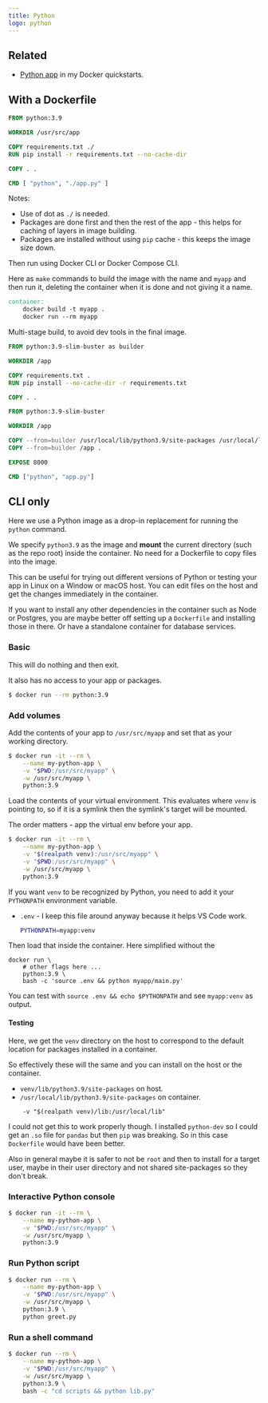 ```yaml
---
title: Python
logo: python
---
```



## Related

- [Python app](https://github.com/MichaelCurrin/docker-quickstarts/tree/master/examples/python_app) in my Docker quickstarts.


## With a Dockerfile

```Dockerfile
FROM python:3.9

WORKDIR /usr/src/app

COPY requirements.txt ./
RUN pip install -r requirements.txt --no-cache-dir 

COPY . .

CMD [ "python", "./app.py" ]
```

Notes:

- Use of dot as `./` is needed.
- Packages are done first and then the rest of the app - this helps for caching of layers in image building.
- Packages are installed without using `pip` cache - this keeps the image size down.

Then run using Docker CLI or Docker Compose CLI.

Here as `make` commands to build the image with the name and `myapp` and then run it, deleting the container when it is done and not giving it a name.

```Makefile
container:
	docker build -t myapp .
	docker run --rm myapp
```

Multi-stage build, to avoid dev tools in the final image.


```dockerfile
FROM python:3.9-slim-buster as builder

WORKDIR /app

COPY requirements.txt .
RUN pip install --no-cache-dir -r requirements.txt

COPY . .

FROM python:3.9-slim-buster

WORKDIR /app

COPY --from=builder /usr/local/lib/python3.9/site-packages /usr/local/lib/python3.9/site-packages
COPY --from=builder /app .

EXPOSE 8000

CMD ["python", "app.py"]
```


## CLI only

Here we use a Python image as a drop-in replacement for running the `python` command.

We specify `python3.9` as the image and **mount** the current directory (such as the repo root) inside the container. No need for a Dockerfile to copy files into the image.

This can be useful for trying out different versions of Python or testing your app in Linux on a Window or macOS host. You can edit files on the host and get the changes immediately in the container.

If you want to install any other dependencies in the container such as Node or Postgres, you are maybe better off setting up a `Dockerfile` and installing those in there. Or have a standalone container for database services.

### Basic

This will do nothing and then exit. 

It also has no access to your app or packages.

```sh
$ docker run --rm python:3.9
```

### Add volumes

Add the contents of your app to `/usr/src/myapp` and set that as your working directory.

```sh
$ docker run -it --rm \
    --name my-python-app \
    -v "$PWD:/usr/src/myapp" \
    -w /usr/src/myapp \
    python:3.9
```

Load the contents of your virtual environment. This evaluates where `venv` is pointing to, so if it is a symlink then the symlink's target will be mounted.

The order matters - app the virtual env before your app.

```sh
$ docker run -it --rm \
    --name my-python-app \
    -v "$(realpath venv):/usr/src/myapp" \
    -v "$PWD:/usr/src/myapp" \
    -w /usr/src/myapp \
    python:3.9
```

If you want `venv` to be recognized by Python, you need to add it your `PYTHONPATH` environment variable.

- `.env` - I keep this file around anyway because it helps VS Code work.
    ```sh
    PYTHONPATH=myapp:venv
    ```
    
Then load that inside the container. Here simplified without the 

```
docker run \
    # other flags here ...
    python:3.9 \
    bash -c 'source .env && python myapp/main.py'
```

You can test with `source .env && echo $PYTHONPATH` and see `myapp:venv` as output.

#### Testing

Here, we get the `venv` directory on the host to correspond to the default location for packages installed in a container.

So effectively these will the same and you can install on the host or the container.

- `venv/lib/python3.9/site-packages` on host.
- `/usr/local/lib/python3.9/site-packages` on container.

```
    -v "$(realpath venv)/lib:/usr/local/lib" 
```

I could not get this to work properly though. I installed `python-dev` so I could get an `.so` file for `pandas` but then `pip` was breaking. So in this case `Dockerfile` would have been better.

Also in general maybe it is safer to not be `root` and then to install for a target user, maybe in their user directory and not shared site-packages so they don't break.



### Interactive Python console

```sh
$ docker run -it --rm \
    --name my-python-app \
    -v "$PWD:/usr/src/myapp" \
    -w /usr/src/myapp \
    python:3.9
```

### Run Python script

```sh
$ docker run --rm \
    --name my-python-app \
    -v "$PWD:/usr/src/myapp" \
    -w /usr/src/myapp \
    python:3.9 \
    python greet.py
```

### Run a shell command

```sh
$ docker run --rm \
    --name my-python-app \
    -v "$PWD:/usr/src/myapp" \
    -w /usr/src/myapp \
    python:3.9 \
    bash -c "cd scripts && python lib.py"
```
